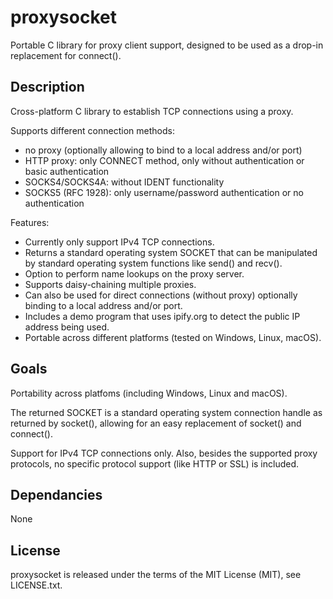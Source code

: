 proxysocket
===========
Portable C library for proxy client support, designed to be used as a drop-in replacement for connect().

Description
-----------
Cross-platform C library to establish TCP connections using a proxy.

Supports different connection methods:
 - no proxy (optionally allowing to bind to a local address and/or port)
 - HTTP proxy: only CONNECT method, only without authentication or basic authentication
 - SOCKS4/SOCKS4A: without IDENT functionality
 - SOCKS5 (RFC 1928): only username/password authentication or no authentication

Features:
 - Currently only support IPv4 TCP connections.
 - Returns a standard operating system SOCKET that can be manipulated by standard operating system functions like send() and recv().
 - Option to perform name lookups on the proxy server.
 - Supports daisy-chaining multiple proxies.
 - Can also be used for direct connections (without proxy) optionally binding to a local address and/or port.
 - Includes a demo program that uses ipify.org to detect the public IP address being used.
 - Portable across different platforms (tested on Windows, Linux, macOS).
 
Goals
-----
Portability across platfoms (including Windows, Linux and macOS).

The returned SOCKET is a standard operating system connection handle as returned by socket(), allowing for an easy replacement of socket() and connect().

Support for IPv4 TCP connections only. Also, besides the supported proxy protocols, no specific protocol support (like HTTP or SSL) is included.

Dependancies
------------
None

License
-------
proxysocket is released under the terms of the MIT License (MIT), see LICENSE.txt.


